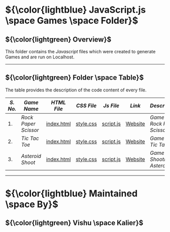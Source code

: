 # ${\color{lightblue} JavaScript.js \space Games \space Folder}$

## ${\color{lightgreen} Overview}$

This folder contains the *Javascript* files which were created to generate Games and are run on Localhost.

------

## ${\color{lightgreen} Folder \space Table}$

The table provides the description of the code content of every file.

| ***S. No.*** | ***Game Name*** | ***HTML File*** | ***CSS File*** | ***Js File*** | ***Link*** | ***Description*** |
|-|-|-|-|-|-|-|
| 1. | *Rock Paper Scissor* | [index.html](https://github.com/VishuKalier2003/Rock-Paper-Scissor-Game/blob/main/index.html) | [style.css](https://github.com/VishuKalier2003/Rock-Paper-Scissor-Game/blob/main/style.css) | [script.js](https://github.com/VishuKalier2003/Rock-Paper-Scissor-Game/blob/main/script.js) | [Website](https://vishukalier2003.github.io/Rock-Paper-Scissor-Game/) | *Game of Rock Paper Scissor* |
| 2. | *Tic Tac Toe* | [index.html](https://github.com/VishuKalier2003/Tic-Tac-Toe-Game/blob/main/index.html) | [style.css](https://github.com/VishuKalier2003/Tic-Tac-Toe-Game/blob/main/style.css) | [script.js](https://github.com/VishuKalier2003/Tic-Tac-Toe-Game/blob/main/script.js) | [Website](https://vishukalier2003.github.io/Tic-Tac-Toe-Game/) | *Game of Tic Tac Toe* |
| 3. | *Asteroid Shoot* | [index.html](https://github.com/VishuKalier2003/Asteroid-Shooting-Game/blob/main/index.html) | [style.css](https://github.com/VishuKalier2003/Asteroid-Shooting-Game/blob/main/style.css) | [script.js](https://github.com/VishuKalier2003/Asteroid-Shooting-Game/blob/main/script.js) | [Website](https://vishukalier2003.github.io/Asteroid-Shooting-Game/) | *Game of Shooting Asteroids* |


------


# ${\color{lightblue} Maintained \space By}$
## ${\color{lightgreen} Vishu \space Kalier}$
